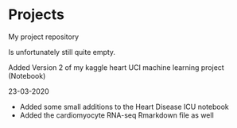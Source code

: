 # Projects
My project repository

Is unfortunately still quite empty.

Added Version 2 of my kaggle heart UCI machine learning project (Notebook)


23-03-2020
  - Added some small additions to the Heart Disease ICU notebook
  - Added the cardiomyocyte RNA-seq Rmarkdown file as well
